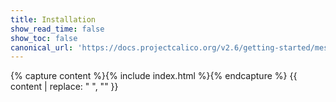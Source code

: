 ```yaml
---
title: Installation
show_read_time: false
show_toc: false
canonical_url: 'https://docs.projectcalico.org/v2.6/getting-started/mesos/installation/index'
---
```

{% capture content %}{% include index.html %}{% endcapture %}
{{ content | replace: "    ", "" }}